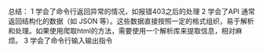总结：
1 学会了命令行返回异常的情况，如报错403之后的处理
2 学会了API 通常返回结构化的数据（如 JSON 等）。这些数据直接按照一定的格式组织，易于解析和处理。如果使用爬取html的方法，需要使用一个解析库来提取信息，相对麻烦。
3 学会了命令行输入输出指令
